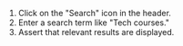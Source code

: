 1. Click on the "Search" icon in the header.
2. Enter a search term like "Tech courses."
3. Assert that relevant results are displayed.
